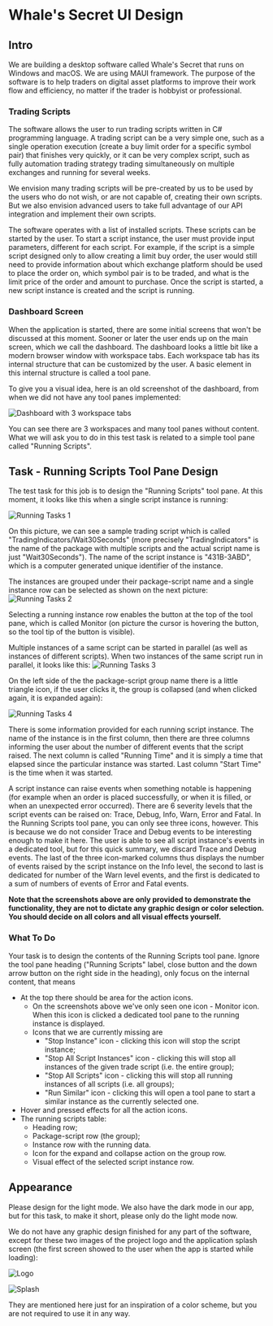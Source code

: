 # Whale's Secret UI Design

## Intro
We are building a desktop software called Whale's Secret that runs on Windows and macOS. We are using MAUI framework. The purpose of the software is to help traders on digital asset platforms to improve their work flow and efficiency, no matter if the trader is hobbyist or professional.

### Trading Scripts
The software allows the user to run trading scripts written in C# programming language. A trading script can be a very simple one, such as a single operation execution (create a buy limit order for a specific symbol pair) that finishes very quickly, or it can be very complex script, such as fully automation trading strategy trading simultaneously on multiple exchanges and running for several weeks.

We envision many trading scripts will be pre-created by us to be used by the users who do not wish, or are not capable of, creating their own scripts. But we also envision advanced users to take full advantage of our API integration and implement their own scripts.

The software operates with a list of installed scripts. These scripts can be started by the user. To start a script instance, the user must provide input parameters, different for each script. For example, if the script is a simple script designed only to allow creating a limit buy order, the user would still need to provide information about which exchange platform should be used to place the order on, which symbol pair is to be traded, and what is the limit price of the order and amount to purchase. Once the script is started, a new script instance is created and the script is running.

### Dashboard Screen
When the application is started, there are some initial screens that won't be discussed at this moment. Sooner or later the user ends up on the main screen, which we call the dashboard. The dashboard looks a little bit like a modern browser window with workspace tabs. Each workspace tab has its internal structure that can be customized by the user. A basic element in this internal structure is called a tool pane.

To give you a visual idea, here is an old screenshot of the dashboard, from when we did not have any tool panes implemented:

![Dashboard with 3 workspace tabs](./img/dashboard-3-tabs-list.png)

You can see there are 3 workspaces and many tool panes without content. What we will ask you to do in this test task is related to a simple tool pane called "Running Scripts".

## Task - Running Scripts Tool Pane Design

The test task for this job is to design the "Running Scripts" tool pane. At this moment, it looks like this when a single script instance is running:

![Running Tasks 1](./img/rs-1.png)

On this picture, we can see a sample trading script which is called "TradingIndicators/Wait30Seconds" (more precisely "TradingIndicators" is the name of the package with multiple scripts and the actual script name is just "Wait30Seconds"). The name of the script instance is "431B-3ABD", which is a computer generated unique identifier of the instance.

The instances are grouped under their package-script name and a single instance row can be selected as shown on the next picture:
![Running Tasks 2](./img/rs-2.png)

Selecting a running instance row enables the button at the top of the tool pane, which is called Monitor (on picture the cursor is hovering the button, so the tool tip of the button is visible).

Multiple instances of a same script can be started in parallel (as well as instances of different scripts). When two instances of the same script run in parallel, it looks like this:
![Running Tasks 3](./img/rs-3.png)

On the left side of the the package-script group name there is a little triangle icon, if the user clicks it, the group is collapsed (and when clicked again, it is expanded again):

![Running Tasks 4](./img/rs-4.png)

There is some information provided for each running script instance. The name of the instance is in the first column, then there are three columns informing the user about the number of different events that the script raised. The next column is called "Running Time" and it is simply a time that elapsed since the particular instance was started. Last column "Start Time" is the time when it was started.

A script instance can raise events when something notable is happening (for example when an order is placed successfully, or when it is filled, or when an unexpected error occurred). There are 6 severity levels that the script events can be raised on: Trace, Debug, Info, Warn, Error and Fatal. In the Running Scripts tool pane, you can only see three icons, however. This is because we do not consider Trace and Debug events to be interesting enough to make it here. The user is able to see all script instance's events in a dedicated tool, but for this quick summary, we discard Trace and Debug events. The last of the three icon-marked columns thus displays the number of events raised by the script instance on the Info level, the second to last is dedicated for number of the Warn level events, and the first is dedicated to a sum of numbers of events of Error and Fatal events.

**Note that the screenshots above are only provided to demonstrate the functionality, they are not to dictate any graphic design or color selection. You should decide on all colors and all visual effects yourself.**


### What To Do

Your task is to design the contents of the Running Scripts tool pane. Ignore the tool pane heading ("Running Scripts" label, close button and the down arrow button on the right side in the heading), only focus on the internal content, that means

* At the top there should be area for the action icons.
  * On the screenshots above we've only seen one icon - Monitor icon. When this icon is clicked a dedicated tool pane to the running instance is displayed.
  * Icons that we are currently missing are
    * "Stop Instance" icon - clicking this icon will stop the script instance;
    * "Stop All Script Instances" icon - clicking this will stop all instances of the given trade script (i.e. the entire group);
    * "Stop All Scripts" icon - clicking this will stop all running instances of all scripts (i.e. all groups);
    * "Run Similar" icon - clicking this will open a tool pane to start a similar instance as the currently selected one.
* Hover and pressed effects for all the action icons.
* The running scripts table:
  * Heading row;
  * Package-script row (the group);
  * Instance row with the running data.
  * Icon for the expand and collapse action on the group row.
  * Visual effect of the selected script instance row.

## Appearance

Please design for the light mode. We also have the dark mode in our app, but for this task, to make it short, please only do the light mode now. 

We do not have any graphic design finished for any part of the software, except for these two images of the project logo and the application splash screen (the first screen showed to the user when the app is started while loading):

![Logo](./img/logo.png)

![Splash](./img/splash.jpg)

They are mentioned here just for an inspiration of a color scheme, but you are not required to use it in any way.
